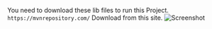 You need to download these lib files to run this Project.
`https://mvnrepository.com/`
Download from this site.
![Screenshot](asserts/libss.png)

